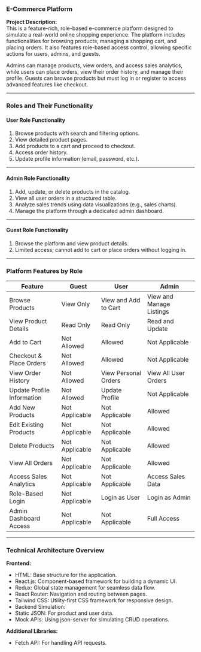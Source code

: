 ### E-Commerce Platform

**Project Description:**  
This is a feature-rich, role-based e-commerce platform designed to simulate a real-world online shopping experience. The platform includes functionalities for browsing products, managing a shopping cart, and placing orders. It also features role-based access control, allowing specific actions for users, admins, and guests.

Admins can manage products, view orders, and access sales analytics, while users can place orders, view their order history, and manage their profile. Guests can browse products but must log in or register to access advanced features like checkout.

---

### **Roles and Their Functionality**  

#### **User Role Functionality**  

1. Browse products with search and filtering options. 
2. View detailed product pages.
3. Add products to a cart and proceed to checkout.  
4. Access order history. 
5. Update profile information (email, password, etc.). 

---

#### **Admin Role Functionality**  
  
1. Add, update, or delete products in the catalog.
2. View all user orders in a structured table.
3. Analyze sales trends using data visualizations (e.g., sales charts).
4. Manage the platform through a dedicated admin dashboard.


---

#### **Guest Role Functionality**  

1. Browse the platform and view product details.
2. Limited access; cannot add to cart or place orders without logging in.  

---

### **Platform Features by Role**  

| Feature                         | Guest         | User                  | Admin               |
|---------------------------------|---------------|-----------------------|---------------------|
| Browse Products                 | View Only     | View and Add to Cart  | View and Manage Listings |
| View Product Details            | Read Only     | Read Only             | Read and Update     |
| Add to Cart                     | Not Allowed   | Allowed               | Not Applicable      |
| Checkout & Place Orders         | Not Allowed   | Allowed               | Not Applicable      |
| View Order History              | Not Allowed   | View Personal Orders  | View All User Orders |
| Update Profile Information      | Not Allowed   | Update Profile        | Not Applicable      |
| Add New Products                | Not Applicable| Not Applicable        | Allowed             |
| Edit Existing Products          | Not Applicable| Not Applicable        | Allowed             |
| Delete Products                 | Not Applicable| Not Applicable        | Allowed             |
| View All Orders                 | Not Applicable| Not Applicable        | Allowed             |
| Access Sales Analytics          | Not Applicable| Not Applicable        | Access Sales Data   |
| Role-Based Login                | Not Applicable| Login as User         | Login as Admin      |
| Admin Dashboard Access          | Not Applicable| Not Applicable        | Full Access         |

---

### **Technical Architecture Overview**  

**Frontend:**  
- HTML: Base structure for the application.
- React.js: Component-based framework for building a dynamic UI.
- Redux: Global state management for seamless data flow.
- React Router: Navigation and routing between pages.
- Tailwind CSS: Utility-first CSS framework for responsive design.
- Backend Simulation:
- Static JSON: For product and user data.
- Mock APIs: Using json-server for simulating CRUD operations.


**Additional Libraries:**  
- Fetch API: For handling API requests.
